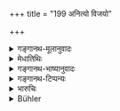 +++
title = "199 अनित्यो विजयो"

+++

<details><summary>गङ्गानथ-मूलानुवादः</summary>

Since between two combatants victory is found to be uncertain, as also defeat,—therefore he shall avoid fighting—(199).
</details>

<details><summary>मेधातिथिः</summary>

यस्मान् नायं नियमो दृश्यते- यो जयति सो ऽत्यन्तबलवान् अवश्यम्, तेन यश् च पराजीयते सो ऽत्यन्तं दुर्बलश् चावश्यम् इति, **अनित्यो विजयः** ॥ ७.१९९ ॥
</details>

<details><summary>गङ्गानथ-भाष्यानुवादः</summary>

Because it is not always founed (found?) to be the case that he who gains the victory is necessarily the stronger of the two combatants,—or that he who is defeated by him is necessarily the weaker,—therefore ‘*victory is uncertain*’.—(199).
</details>

<details><summary>गङ्गानथ-टिप्पन्यः</summary>

This verse is quoted in *Smṛtitattva* (p. 742);—in *Parāśaramādhava*
(Ācāra, p. 403);—and in *Vīramitrodaya* (Rājanīti, p. 404).
</details>

<details><summary>भारुचिः</summary>

जयपराजययोर् अनित्यत्वात् प्रयत्नतो युद्धं परिहरणीयम् । तस्माद् असंदिग्धः तनुर् अप्य् अर्थसंदिग्धान् महतो ऽपि श्रेयान् ॥ ७.१९९ ॥
</details>

<details><summary>Bühler</summary>

199	For when two (princes) fight, victory and defeat in the battle are, as experience teaches, uncertain; let him therefore avoid an engagement.
</details>
